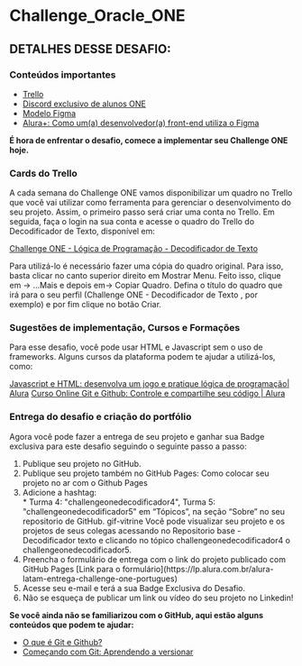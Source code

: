# Challenge_Oracle_ONE

## DETALHES DESSE DESAFIO:

### Conteúdos importantes

* [Trello](https://trello.com/b/EmUFmjCv/decodificador-de-texto-alura-challenges-oracle-one) 
* [Discord exclusivo de alunos ONE](https://discord.gg/GM9nVXebDu)
* [Modelo Figma](https://www.figma.com/file/tvFEYhVfZTjdJ5P24RGV21/Alura-Challenge---Desafio-1---L%C3%B3gica?node-id=16%3A802)
* [Alura+: Como um(a) desenvolvedor(a) front-end utiliza o Figma](https://cursos.alura.com.br/como-front-end-utiliza-o-figma-c858)

<b>É hora de enfrentar o desafio, comece a implementar seu Challenge ONE hoje.</b>

### Cards do Trello
A cada semana do Challenge ONE vamos disponibilizar um quadro no Trello que você vai utilizar como ferramenta para gerenciar o desenvolvimento do seu projeto. Assim, o primeiro passo será criar uma conta no Trello. Em seguida, faça o login na sua conta e acesse o quadro do Trello do Decodificador de Texto, disponível em:

[Challenge ONE - Lógica de Programação - Decodificador de Texto](https://trello.com/b/EmUFmjCv/decodificador-de-texto-alura-challenges-oracle-one)

Para utilizá-lo é necessário fazer uma cópia do quadro original. Para isso, basta clicar no canto superior direito em Mostrar Menu. Feito isso, clique em -> ...Mais e depois em-> Copiar Quadro. Defina o título do quadro que irá para o seu perfil (Challenge ONE - Decodificador de Texto , por exemplo) e por fim clique no botão Criar.

### Sugestões de implementação, Cursos e Formações
Para esse desafio, você pode usar HTML e Javascript sem o uso de frameworks. Alguns cursos da plataforma podem te ajudar a utilizá-los, como:

[Javascript e HTML: desenvolva um jogo e pratique lógica de programação| Alura](https://cursos.alura.com.br/course/javascript-logica-programacao-javascript-html)
[Curso Online Git e Github: Controle e compartilhe seu código | Alura](https://cursos.alura.com.br/course/git-github-controle-compartilhe-codigo)

### Entrega do desafio e criação do portfólio
Agora você pode fazer a entrega de seu projeto e ganhar sua Badge exclusiva para este desafio seguindo o seguinte passo a passo:

<ol>
    <li>Publique seu projeto no GitHub.</li>
    <li>Publique seu projeto também no GitHub Pages: Como colocar seu projeto no ar com o Github Pages</li>
    <li>Adicione a hashtag:</li>
     * Turma 4: "challengeonedecodificador4", Turma 5: "challengeonedecodificador5" em “Tópicos”, na seção “Sobre” no seu repositorio de GitHub.
gif-vitrine
Você pode visualizar seu projeto e os projetos de seus colegas acessando no Repositorio base - Decodificador texto e clicando no tópico challengeonedecodificador4 o challengeonedecodificador5.
    <li>Preencha o formulário de entrega com o link do projeto publicado com GitHub Pages [Link para o formulário](https://lp.alura.com.br/alura-latam-entrega-challenge-one-portugues)</li>
    <li>Acesse seu e-mail e terá a sua Badge Exclusiva do Desafio.</li>
    <li>Não se esqueça de publicar um link ou vídeo do seu projeto no Linkedin!</li>
</ol>


<b>Se você ainda não se familiarizou com o GitHub, aqui estão alguns conteúdos que podem te ajudar:</b>

* [O que é Git e Github?](https://www.alura.com.br/artigos/o-que-e-git-github)
* [Começando com Git: Aprendendo a versionar](https://www.alura.com.br/artigos/comecando-com-git-aprendendo-versionar)
